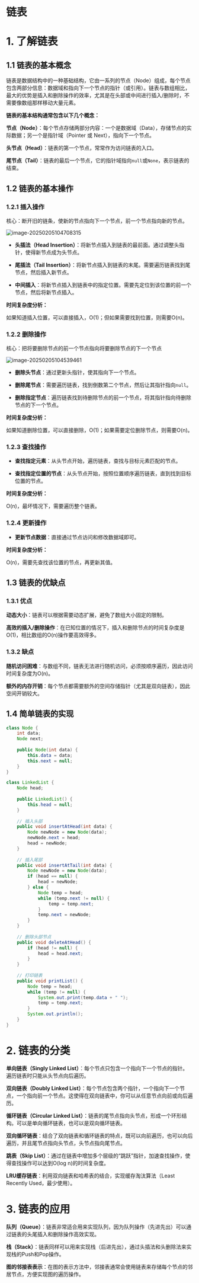# 链表

# 1. 了解链表

## 1.1 链表的基本概念

链表是数据结构中的一种基础结构，它由一系列的节点（Node）组成，每个节点包含两部分信息：数据域和指向下一个节点的指针（或引用）。链表与数组相比，最大的优势是插入和删除操作的效率，尤其是在头部或中间进行插入/删除时，不需要像数组那样移动大量元素。

**链表的基本结构通常包含以下几个概念：**

**节点（Node）**：每个节点存储两部分内容：一个是数据域（Data），存储节点的实际数据；另一个是指针域（Pointer 或 Next），指向下一个节点。

**头节点（Head）**：链表的第一个节点，常常作为访问链表的入口。

**尾节点（Tail）**：链表的最后一个节点，它的指针域指向`null`或`None`，表示链表的结束。

## 1.2 链表的基本操作

### 1.2.1 插入操作

核心：断开旧的链条，使新的节点指向下一个节点，前一个节点指向新的节点。

![image-20250205104708315](https://maximg.maxcosmos.top/2025/image-20250205104708315.png)

- **头插法（Head Insertion）**：将新节点插入到链表的最前面。通过调整头指针，使得新节点成为头节点。

- **尾插法（Tail Insertion）**：将新节点插入到链表的末尾。需要遍历链表找到尾节点，然后插入新节点。

- **中间插入**：将新节点插入到链表中的指定位置。需要先定位到该位置的前一个节点，然后将新节点插入。

**时间复杂度分析：**

如果知道插入位置，可以直接插入，O(1)；但如果需要找到位置，则需要O(n)。

### 1.2.2 删除操作

核心：把将要删除节点的前一个节点指向将要删除节点的下一个节点

![image-20250205104539461](https://maximg.maxcosmos.top/2025/image-20250205104539461.png)

- **删除头节点**：通过更新头指针，使其指向下一个节点。

- **删除尾节点**：需要遍历链表，找到倒数第二个节点，然后让其指针指向`null`。

- **删除指定节点**：遍历链表找到待删除节点的前一个节点，将其指针指向待删除节点的下一个节点。

**时间复杂度分析：**

如果知道删除位置，可以直接删除，O(1)；如果需要定位删除节点，则需要O(n)。

### 1.2.3 查找操作

- **查找指定元素**：从头节点开始，遍历链表，查找与目标元素匹配的节点。

- **查找指定位置的节点**：从头节点开始，按照位置顺序遍历链表，直到找到目标位置的节点。

**时间复杂度分析：**

O(n)，最坏情况下，需要遍历整个链表。

### 1.2.4 更新操作

- **更新节点数据**：直接通过节点访问和修改数据域即可。

**时间复杂度分析：**

O(n)，需要先查找该位置的节点，再更新其值。

## 1.3 链表的优缺点

### 1.3.1 优点

**动态大小**：链表可以根据需要动态扩展，避免了数组大小固定的限制。

**高效的插入/删除操作**：在已知位置的情况下，插入和删除节点的时间复杂度是O(1)，相比数组的O(n)操作要高效得多。

### 1.3.2 缺点

**随机访问困难**：与数组不同，链表无法进行随机访问，必须按顺序遍历，因此访问时间复杂度为O(n)。

**额外的内存开销**：每个节点都需要额外的空间存储指针（尤其是双向链表），因此空间开销较大。

## 1.4 简单链表的实现

```java
class Node {
    int data;
    Node next;
    
    public Node(int data) {
        this.data = data;
        this.next = null;
    }
}

class LinkedList {
    Node head;
    
    public LinkedList() {
        this.head = null;
    }
    
    // 插入头部
    public void insertAtHead(int data) {
        Node newNode = new Node(data);
        newNode.next = head;
        head = newNode;
    }
    
    // 插入尾部
    public void insertAtTail(int data) {
        Node newNode = new Node(data);
        if (head == null) {
            head = newNode;
        } else {
            Node temp = head;
            while (temp.next != null) {
                temp = temp.next;
            }
            temp.next = newNode;
        }
    }
    
    // 删除头部节点
    public void deleteAtHead() {
        if (head != null) {
            head = head.next;
        }
    }
    
    // 打印链表
    public void printList() {
        Node temp = head;
        while (temp != null) {
            System.out.print(temp.data + " ");
            temp = temp.next;
        }
        System.out.println();
    }
}
```



# 2. 链表的分类

**单向链表（Singly Linked List）**：每个节点只包含一个指向下一个节点的指针。遍历链表时只能从头节点向后遍历。

**双向链表（Doubly Linked List）**：每个节点包含两个指针，一个指向下一个节点，一个指向前一个节点。这使得在双向链表中，你可以从任意节点向前或向后遍历。

**循环链表（Circular Linked List）**：链表的尾节点指向头节点，形成一个环形结构。可以是单向循环链表，也可以是双向循环链表。

**双向循环链表**：结合了双向链表和循环链表的特点，既可以向前遍历，也可以向后遍历，并且尾节点指向头节点，头节点指向尾节点。

**跳表（Skip List）**：通过在链表中增加多个层级的“跳跃”指针，加速查找操作，使得查找操作可以达到O(log n)的时间复杂度。

**LRU缓存链表**：利用双向链表和哈希表的结合，实现缓存淘汰算法（Least Recently Used，最少使用）。

# 3. 链表的应用

**队列（Queue）**：链表非常适合用来实现队列，因为队列操作（先进先出）可以通过链表的头尾插入和删除操作高效实现。

**栈（Stack）**：链表同样可以用来实现栈（后进先出），通过头插法和头删除法来实现栈的Push和Pop操作。

**图的邻接表表示**：在图的表示方法中，邻接表通常会使用链表来存储每个节点的邻居节点，方便实现图的遍历操作。
